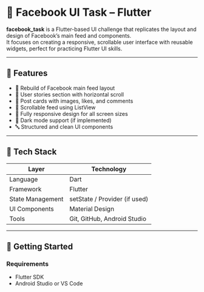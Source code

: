 # 📘 Facebook UI Task – Flutter

**facebook_task** is a Flutter-based UI challenge that replicates the layout and design of Facebook’s main feed and components.  
It focuses on creating a responsive, scrollable user interface with reusable widgets, perfect for practicing Flutter UI skills.

---

## 📱 Features

- 🧱 Rebuild of Facebook main feed layout
- 👤 User stories section with horizontal scroll
- 📸 Post cards with images, likes, and comments
- 🔄 Scrollable feed using ListView
- 🎨 Fully responsive design for all screen sizes
- 🌙 Dark mode support (if implemented)
- 🔤 Structured and clean UI components

---

## 🧠 Tech Stack

| Layer            | Technology                  |
|------------------|------------------------------|
| Language         | Dart                         |
| Framework        | Flutter                      |
| State Management | setState / Provider (if used)|
| UI Components    | Material Design              |
| Tools            | Git, GitHub, Android Studio  |

---

## 🚀 Getting Started

### Requirements

- Flutter SDK
- Android Studio or VS Code

